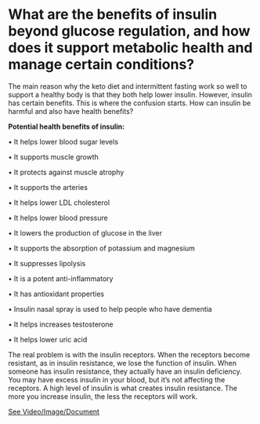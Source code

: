 # What are the benefits of insulin beyond glucose regulation, and how does it support metabolic health and manage certain conditions?

The main reason why the keto diet and intermittent fasting work so well to support a healthy body is that they both help lower insulin. However, insulin has certain benefits. This is where the confusion starts. How can insulin be harmful and also have health benefits?

**Potential health benefits of insulin:**

• It helps lower blood sugar levels

• It supports muscle growth

• It protects against muscle atrophy

• It supports the arteries

• It helps lower LDL cholesterol

• It helps lower blood pressure

• It lowers the production of glucose in the liver

• It supports the absorption of potassium and magnesium

• It suppresses lipolysis

• It is a potent anti-inflammatory

• It has antioxidant properties

• Insulin nasal spray is used to help people who have dementia

• It helps increases testosterone

• It helps lower uric acid

The real problem is with the insulin receptors. When the receptors become resistant, as in insulin resistance, we lose the function of insulin. When someone has insulin resistance, they actually have an insulin deficiency. You may have excess insulin in your blood, but it’s not affecting the receptors. A high level of insulin is what creates insulin resistance. The more you increase insulin, the less the receptors will work.

 [See Video/Image/Document](https://hls-player.drberg.com/asset?path=migrated-assets/fixed-feb-12-insulin-resistance)